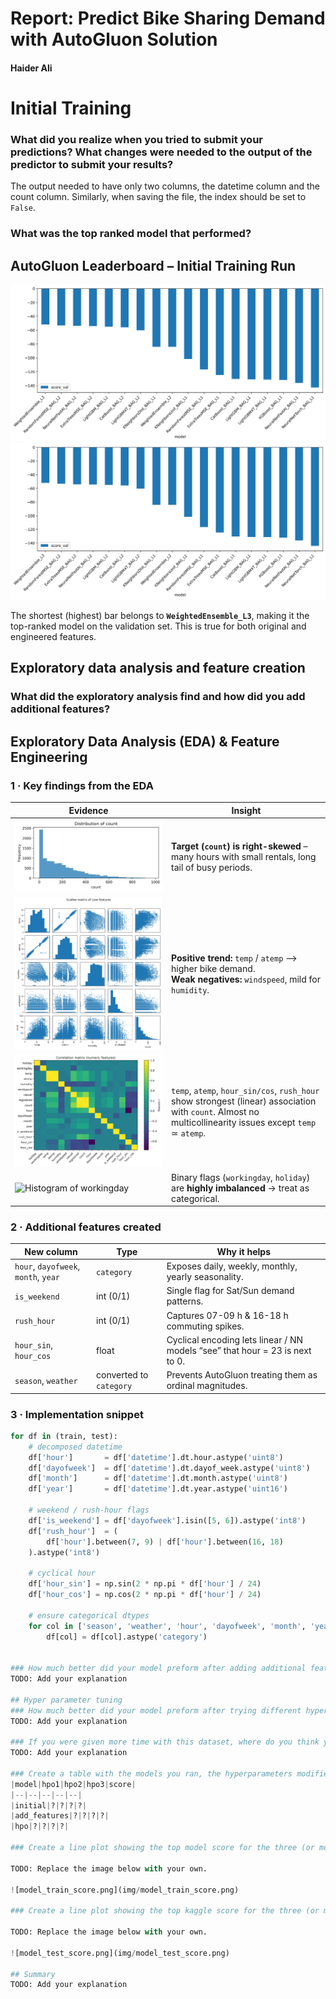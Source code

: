 # Report: Predict Bike Sharing Demand with AutoGluon Solution
#### Haider Ali

# Initial Training
### What did you realize when you tried to submit your predictions? What changes were needed to the output of the predictor to submit your results?
The output needed to have only two columns, the datetime column and the count column. Similarly, when saving the file, the index should be set to `False`. 

### What was the top ranked model that performed?
## AutoGluon Leaderboard – Initial Training Run

![Validation-score bar chart for all trained models](img/predictor_leaderboard.png)
![Validation-score bar chart for all trained models_with engineered_features](img/predictor_leaderboard_feature_engineered.png)

The shortest (highest) bar belongs to **`WeightedEnsemble_L3`**, making it the top-ranked model on the validation set. This is true for both original and engineered features.


## Exploratory data analysis and feature creation
### What did the exploratory analysis find and how did you add additional features?
## Exploratory Data Analysis (EDA) & Feature Engineering

### 1 · Key findings from the EDA  
| Evidence | Insight |
|----------|---------|
| ![Histogram of `count`](img/hist_count.png) | **Target (`count`) is right-skewed** – many hours with small rentals, long tail of busy periods. |
| ![Scatter-matrix](img/scatter_matrix.png) | **Positive trend:** `temp` / `atemp` ⟶ higher bike demand.<br>**Weak negatives:** `windspeed`, mild for `humidity`. |
| ![Correlation heat-map](img/corr_matrix.png) | `temp`, `atemp`, `hour_sin/cos`, `rush_hour` show strongest (linear) association with `count`. Almost no multicollinearity issues except `temp` ≃ `atemp`. |
| ![Histogram of `workingday`](docs/img/hist_workingday.png) | Binary flags (`workingday`, `holiday`) are **highly imbalanced** → treat as categorical. |

### 2 · Additional features created  
| New column | Type | Why it helps |
|------------|------|--------------|
| `hour`, `dayofweek`, `month`, `year` | `category` | Exposes daily, weekly, monthly, yearly seasonality. |
| `is_weekend` | int (0/1) | Single flag for Sat/Sun demand patterns. |
| `rush_hour`  | int (0/1) | Captures 07-09 h & 16-18 h commuting spikes. |
| `hour_sin`, `hour_cos` | float | Cyclical encoding lets linear / NN models “see” that hour = 23 is next to 0. |
| `season`, `weather` | converted to `category` | Prevents AutoGluon treating them as ordinal magnitudes. |

### 3 · Implementation snippet
```python
for df in (train, test):
    # decomposed datetime
    df['hour']       = df['datetime'].dt.hour.astype('uint8')
    df['dayofweek']  = df['datetime'].dt.dayof_week.astype('uint8')
    df['month']      = df['datetime'].dt.month.astype('uint8')
    df['year']       = df['datetime'].dt.year.astype('uint16')

    # weekend / rush-hour flags
    df['is_weekend'] = df['dayofweek'].isin([5, 6]).astype('int8')
    df['rush_hour']  = (
        df['hour'].between(7, 9) | df['hour'].between(16, 18)
    ).astype('int8')

    # cyclical hour
    df['hour_sin'] = np.sin(2 * np.pi * df['hour'] / 24)
    df['hour_cos'] = np.cos(2 * np.pi * df['hour'] / 24)

    # ensure categorical dtypes
    for col in ['season', 'weather', 'hour', 'dayofweek', 'month', 'year']:
        df[col] = df[col].astype('category')


### How much better did your model preform after adding additional features and why do you think that is?
TODO: Add your explanation

## Hyper parameter tuning
### How much better did your model preform after trying different hyper parameters?
TODO: Add your explanation

### If you were given more time with this dataset, where do you think you would spend more time?
TODO: Add your explanation

### Create a table with the models you ran, the hyperparameters modified, and the kaggle score.
|model|hpo1|hpo2|hpo3|score|
|--|--|--|--|--|
|initial|?|?|?|?|
|add_features|?|?|?|?|
|hpo|?|?|?|?|

### Create a line plot showing the top model score for the three (or more) training runs during the project.

TODO: Replace the image below with your own.

![model_train_score.png](img/model_train_score.png)

### Create a line plot showing the top kaggle score for the three (or more) prediction submissions during the project.

TODO: Replace the image below with your own.

![model_test_score.png](img/model_test_score.png)

## Summary
TODO: Add your explanation
